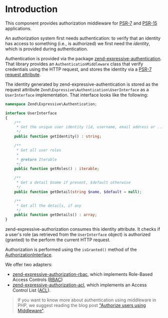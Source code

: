 # Introduction

This component provides authorization middleware for [PSR-7](https://www.php-fig.org/psr/psr-7/)
and [PSR-15](https://www.php-fig.org/psr/psr-15/) applications.

An authorization system first needs authentication: to verify that an identity
has access to something (i.e., is authorized) we first need the _identity_, which
is provided during authentication.

Authentication is provided via the package
[zend-expressive-authentication](https://docs.zendframework.com/zend-expressive-authentication/).
That library provides an `AuthenticationMiddleware` class that verify
credentials using the HTTP request, and stores the identity via a
[PSR-7 request attribute](https://docs.zendframework.com/zend-expressive/v3/cookbook/passing-data-between-middleware/).

The identity generated by zend-expressive-authentication is stored as the
request attribute `Zend\Expressive\Authentication\UserInterface` as a
`UserInterface` implementation. That interface looks like the following:

```php
namespace Zend\Expressive\Authentication;

interface UserInterface
{
    /**
     * Get the unique user identity (id, username, email address or ...)
     */
    public function getIdentity() : string;

    /**
     * Get all user roles
     *
     * @return Iterable
     */
    public function getRoles() : iterable;

    /**
     * Get a detail $name if present, $default otherwise
     */
    public function getDetail(string $name, $default = null);

    /**
     * Get all the details, if any
     */
    public function getDetails() : array;
}
```

zend-expressive-authorization consumes this identity attribute.  It checks if a
user's role (as retrieved from the `UserInterface` object) is authorized
(granted) to the perform the current HTTP request.

Authorization is performed using the `isGranted()` method of the
[AuthorizationInterface](https://github.com/zendframework/zend-expressive-authorization/blob/master/src/AuthorizationInterface.php).

We offer two adapters:

- [zend-expressive-authorization-rbac](https://docs.zendframework.com/zend-expressive-authorization-rbac/),
  which implements Role-Based Access Controls ([RBAC](https://en.wikipedia.org/wiki/Role-based_access_control))
- [zend-expressive-authorization-acl](https://docs.zendframework.com/zend-expressive-authorization-acl/),
  which implements an Access Control List ([ACL](https://en.wikipedia.org/wiki/Access_control_list)).

> If you want to know more about authentication using middleware in PHP,
> we suggest reading the blog post ["Authorize users using Middleware"](https://framework.zend.com/blog/2017-05-04-authorization-middleware.html).
